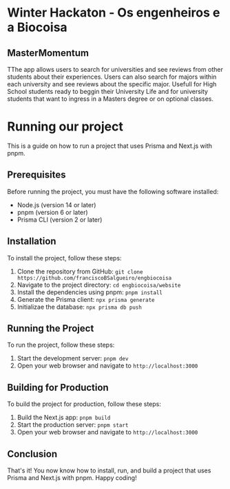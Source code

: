 # Winter Hackaton - Os engenheiros e a Biocoisa

## **MasterMomentum**



TThe app allows users to search for universities and see reviews from other students about their experiences. Users can also search for majors within each university and see reviews about the specific major.
Usefull for High School students ready to beggin their University Life and for university students that want to ingress in a Masters degree or on optional classes.


# Running our project

This is a guide on how to run a project that uses Prisma and Next.js with pnpm. 

## Prerequisites

Before running the project, you must have the following software installed:

- Node.js (version 14 or later)
- pnpm (version 6 or later)
- Prisma CLI (version 2 or later)

## Installation

To install the project, follow these steps:

1. Clone the repository from GitHub: `git clone https://github.com/franciscoBSalgueiro/engbiocoisa`
2. Navigate to the project directory: `cd engbiocoisa/website`
3. Install the dependencies using pnpm: `pnpm install`
4. Generate the Prisma client: `npx prisma generate`
5. Initializae the database: `npx prisma db push`

## Running the Project

To run the project, follow these steps:

1. Start the development server: `pnpm dev`
2. Open your web browser and navigate to `http://localhost:3000`

## Building for Production

To build the project for production, follow these steps:

1. Build the Next.js app: `pnpm build`
2. Start the production server: `pnpm start`
3. Open your web browser and navigate to `http://localhost:3000`

## Conclusion

That's it! You now know how to install, run, and build a project that uses Prisma and Next.js with pnpm. Happy coding!


